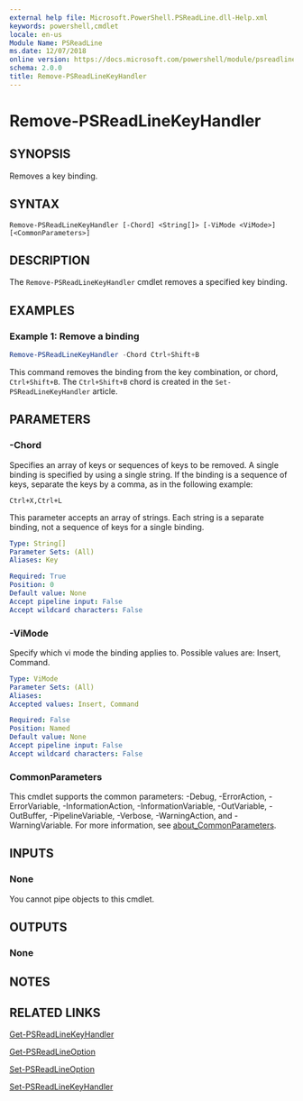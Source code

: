 ```yaml
---
external help file: Microsoft.PowerShell.PSReadLine.dll-Help.xml
keywords: powershell,cmdlet
locale: en-us
Module Name: PSReadLine
ms.date: 12/07/2018
online version: https://docs.microsoft.com/powershell/module/psreadline/remove-psreadlinekeyhandler?view=powershell-7.x&WT.mc_id=ps-gethelp
schema: 2.0.0
title: Remove-PSReadLineKeyHandler
---
```


# Remove-PSReadLineKeyHandler

## SYNOPSIS
Removes a key binding.

## SYNTAX

```
Remove-PSReadLineKeyHandler [-Chord] <String[]> [-ViMode <ViMode>] [<CommonParameters>]
```

## DESCRIPTION

The `Remove-PSReadLineKeyHandler` cmdlet removes a specified key binding.

## EXAMPLES

### Example 1: Remove a binding

```powershell
Remove-PSReadLineKeyHandler -Chord Ctrl+Shift+B
```

This command removes the binding from the key combination, or chord, `Ctrl+Shift+B`.
The `Ctrl+Shift+B` chord is created in the `Set-PSReadLineKeyHandler` article.

## PARAMETERS

### -Chord

Specifies an array of keys or sequences of keys to be removed. A single binding is specified by
using a single string. If the binding is a sequence of keys, separate the keys by a comma, as in
the following example:

`Ctrl+X,Ctrl+L`

This parameter accepts an array of strings. Each string is a separate binding, not a sequence of
keys for a single binding.

```yaml
Type: String[]
Parameter Sets: (All)
Aliases: Key

Required: True
Position: 0
Default value: None
Accept pipeline input: False
Accept wildcard characters: False
```

### -ViMode

Specify which vi mode the binding applies to. Possible values are: Insert, Command.

```yaml
Type: ViMode
Parameter Sets: (All)
Aliases:
Accepted values: Insert, Command

Required: False
Position: Named
Default value: None
Accept pipeline input: False
Accept wildcard characters: False
```

### CommonParameters

This cmdlet supports the common parameters: -Debug, -ErrorAction, -ErrorVariable,
-InformationAction, -InformationVariable, -OutVariable, -OutBuffer, -PipelineVariable, -Verbose,
-WarningAction, and -WarningVariable. For more information, see
[about_CommonParameters](https://go.microsoft.com/fwlink/?LinkID=113216).

## INPUTS

### None

You cannot pipe objects to this cmdlet.

## OUTPUTS

### None

## NOTES

## RELATED LINKS

[Get-PSReadLineKeyHandler](Get-PSReadLineKeyHandler.md)

[Get-PSReadLineOption](Get-PSReadLineOption.md)

[Set-PSReadLineOption](Set-PSReadLineOption.md)

[Set-PSReadLineKeyHandler](Set-PSReadLineKeyHandler.md)

